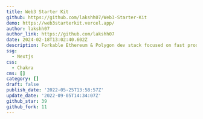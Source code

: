 ```yaml
---
title: Web3 Starter Kit
github: https://github.com/lakshh07/Web3-Starter-Kit
demo: https://web3starterkit.vercel.app/
author: lakshh07
author_link: https://github.com/lakshh07
date: 2024-02-18T13:02:40.602Z
description: Forkable Ethereum & Polygon dev stack focused on fast product iterations
ssg:
  - Nextjs
css:
  - Chakra
cms: []
category: []
draft: false
publish_date: '2022-05-25T13:58:57Z'
update_date: '2022-09-05T14:34:07Z'
github_star: 39
github_fork: 11
---
```

